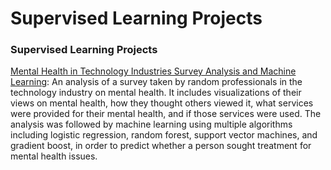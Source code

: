 # Supervised Learning Projects
### Supervised Learning Projects
[Mental Health in Technology Industries Survey Analysis and Machine Learning](https://github.com/GenTaylor/SupervisedLearningProjects/blob/master/Mental%20Health%20in%20Technology%20Industries%20Survey%20Analysis%20and%20Machine%20Learning.ipynb): An analysis of a survey taken by random professionals in the technology industry on mental health. It includes visualizations of their views on mental health, how they thought others viewed it, what services were provided for their mental health, and if those services were used. The analysis was followed by machine learning using multiple algorithms including logistic regression, random forest, support vector machines, and gradient boost, in order to predict whether a person sought treatment for mental health issues.
